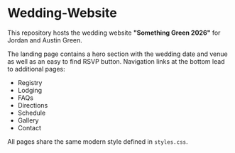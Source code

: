 # Wedding-Website

This repository hosts the wedding website **"Something Green 2026"** for Jordan and Austin Green.

The landing page contains a hero section with the wedding date and venue as well as an easy to find RSVP button. Navigation links at the bottom lead to additional pages:

- Registry
- Lodging
- FAQs
- Directions
- Schedule
- Gallery
- Contact

All pages share the same modern style defined in `styles.css`.

